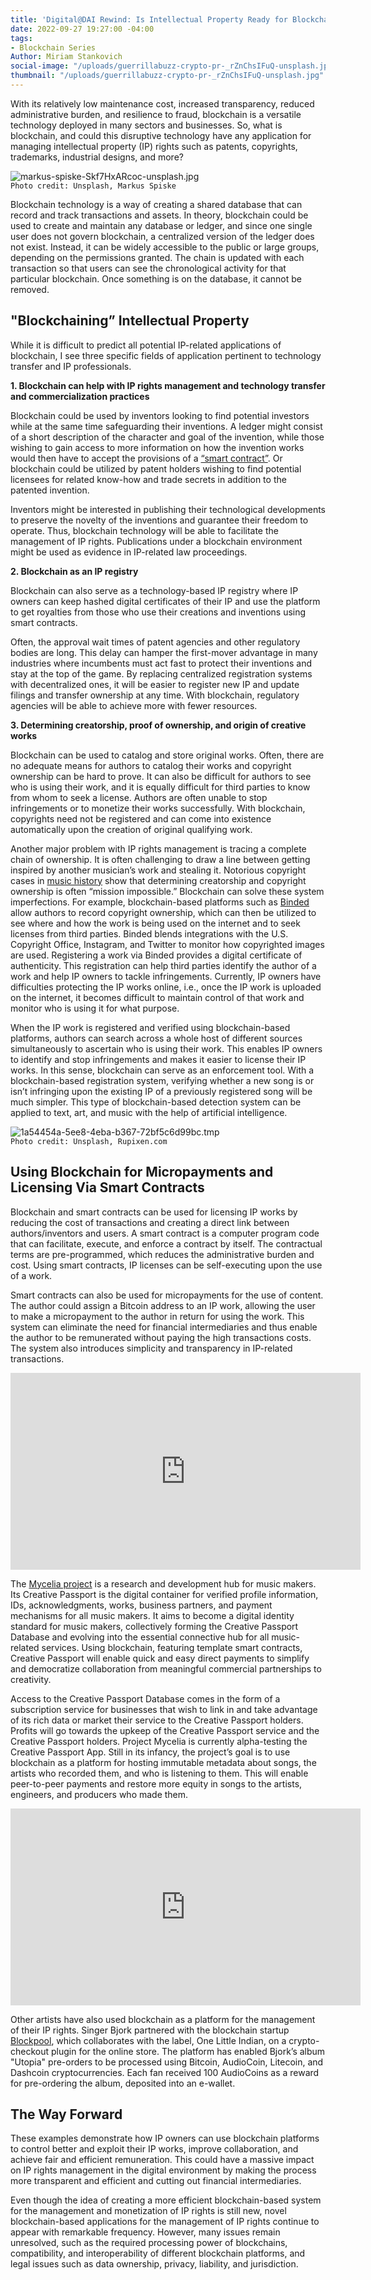 ```yaml
---
title: 'Digital@DAI Rewind: Is Intellectual Property Ready for Blockchain?'
date: 2022-09-27 19:27:00 -04:00
tags:
- Blockchain Series
Author: Miriam Stankovich
social-image: "/uploads/guerrillabuzz-crypto-pr-_rZnChsIFuQ-unsplash.jpg"
thumbnail: "/uploads/guerrillabuzz-crypto-pr-_rZnChsIFuQ-unsplash.jpg"
---
```





With its relatively low maintenance cost, increased transparency, reduced administrative burden, and resilience to fraud, blockchain is a versatile technology deployed in many sectors and businesses. So, what is blockchain, and could this disruptive technology have any application for managing intellectual property (IP) rights such as patents, copyrights, trademarks, industrial designs, and more?

![markus-spiske-Skf7HxARcoc-unsplash.jpg](/uploads/markus-spiske-Skf7HxARcoc-unsplash.jpg)\
`Photo credit: Unsplash, Markus Spiske`

<!--more-->

Blockchain technology is a way of creating a shared database that can record and track transactions and assets. In theory, blockchain could be used to create and maintain any database or ledger, and since one single user does not govern blockchain, a centralized version of the ledger does not exist. Instead, it can be widely accessible to the public or large groups, depending on the permissions granted. The chain is updated with each transaction so that users can see the chronological activity for that particular blockchain. Once something is on the database, it cannot be removed.

## "Blockchaining” Intellectual Property

While it is difficult to predict all potential IP-related applications of blockchain, I see three specific fields of application pertinent to technology transfer and IP professionals.

**1. Blockchain can help with IP rights management and technology transfer and commercialization practices**

Blockchain could be used by inventors looking to find potential investors while at the same time safeguarding their inventions. A ledger might consist of a short description of the character and goal of the invention, while those wishing to gain access to more information on how the invention works would then have to accept the provisions of a [“smart contract”](https://blockgeeks.com/guides/smart-contracts/). Or blockchain could be utilized by patent holders wishing to find potential licensees for related know-how and trade secrets in addition to the patented invention.

Inventors might be interested in publishing their technological developments to preserve the novelty of the inventions and guarantee their freedom to operate. Thus, blockchain technology will be able to facilitate the management of IP rights. Publications under a blockchain environment might be used as evidence in IP-related law proceedings.

**2. Blockchain as an IP registry**

Blockchain can also serve as a technology-based IP registry where IP owners can keep hashed digital certificates of their IP and use the platform to get royalties from those who use their creations and inventions using smart contracts.

Often, the approval wait times of patent agencies and other regulatory bodies are long. This delay can hamper the first-mover advantage in many industries where incumbents must act fast to protect their inventions and stay at the top of the game. By replacing centralized registration systems with decentralized ones, it will be easier to register new IP and update filings and transfer ownership at any time. With blockchain, regulatory agencies will be able to achieve more with fewer resources.

**3. Determining creatorship, proof of ownership, and origin of creative works**

Blockchain can be used to catalog and store original works. Often, there are no adequate means for authors to catalog their works and copyright ownership can be hard to prove. It can also be difficult for authors to see who is using their work, and it is equally difficult for third parties to know from whom to seek a license. Authors are often unable to stop infringements or to monetize their works successfully. With blockchain, copyrights need not be registered and can come into existence automatically upon the creation of original qualifying work.

Another major problem with IP rights management is tracing a complete chain of ownership. It is often challenging to draw a line between getting inspired by another musician’s work and stealing it. Notorious copyright cases in [music history](http://www.bbc.com/culture/story/20190605-nine-most-notorious-copyright-cases-in-music-history) show that determining creatorship and copyright ownership is often “mission impossible.” Blockchain can solve these system imperfections. For example, blockchain-based platforms such as [Binded](https://binded.com/) allow authors to record copyright ownership, which can then be utilized to see where and how the work is being used on the internet and to seek licenses from third parties. Binded blends integrations with the U.S. Copyright Office, Instagram, and Twitter to monitor how copyrighted images are used. Registering a work via Binded provides a digital certificate of authenticity. This registration can help third parties identify the author of a work and help IP owners to tackle infringements. Currently, IP owners have difficulties protecting the IP works online, i.e., once the IP work is uploaded on the internet, it becomes difficult to maintain control of that work and monitor who is using it for what purpose.

When the IP work is registered and verified using blockchain-based platforms, authors can search across a whole host of different sources simultaneously to ascertain who is using their work. This enables IP owners to identify and stop infringements and makes it easier to license their IP works. In this sense, blockchain can serve as an enforcement tool. With a blockchain-based registration system, verifying whether a new song is or isn’t infringing upon the existing IP of a previously registered song will be much simpler. This type of blockchain-based detection system can be applied to text, art, and music with the help of artificial intelligence.

![1a54454a-5ee8-4eba-b367-72bf5c6d99bc.tmp](/uploads/1a54454a-5ee8-4eba-b367-72bf5c6d99bc.tmp)\
`Photo credit: Unsplash, Rupixen.com`

## Using Blockchain for Micropayments and Licensing Via Smart Contracts

Blockchain and smart contracts can be used for licensing IP works by reducing the cost of transactions and creating a direct link between authors/inventors and users. A smart contract is a computer program code that can facilitate, execute, and enforce a contract by itself. The contractual terms are pre-programmed, which reduces the administrative burden and cost. Using smart contracts, IP licenses can be self-executing upon the use of a work.

Smart contracts can also be used for micropayments for the use of content. The author could assign a Bitcoin address to an IP work, allowing the user to make a micropayment to the author in return for using the work. This system can eliminate the need for financial intermediaries and thus enable the author to be remunerated without paying the high transactions costs. The system also introduces simplicity and transparency in IP-related transactions.

<iframe class="video" width="560" height="315" src="https://www.youtube.com/embed/ANv72Iy4uoQ" title="YouTube video player" frameborder="0" allow="accelerometer; autoplay; clipboard-write; encrypted-media; gyroscope; picture-in-picture" allowfullscreen></iframe>

The [Mycelia project](http://myceliaformusic.org/) is a research and development hub for music makers. Its Creative Passport is the digital container for verified profile information, IDs, acknowledgments, works, business partners, and payment mechanisms for all music makers. It aims to become a digital identity standard for music makers, collectively forming the Creative Passport Database and evolving into the essential connective hub for all music-related services. Using blockchain, featuring template smart contracts, Creative Passport will enable quick and easy direct payments to simplify and democratize collaboration from meaningful commercial partnerships to creativity.

Access to the Creative Passport Database comes in the form of a subscription service for businesses that wish to link in and take advantage of its rich data or market their service to the Creative Passport holders. Profits will go towards the upkeep of the Creative Passport service and the Creative Passport holders. Project Mycelia is currently alpha-testing the Creative Passport App. Still in its infancy, the project’s goal is to use blockchain as a platform for hosting immutable metadata about songs, the artists who recorded them, and who is listening to them. This will enable peer-to-peer payments and restore more equity in songs to the artists, engineers, and producers who made them.

<iframe class="video" width="560" height="315" src="https://www.youtube.com/embed/MtgU1ezd02w" title="YouTube video player" frameborder="0" allow="accelerometer; autoplay; clipboard-write; encrypted-media; gyroscope; picture-in-picture" allowfullscreen></iframe>

Other artists have also used blockchain as a platform for the management of their IP rights. Singer Bjork partnered with the blockchain startup [Blockpool](https://musically.com/2017/11/02/bjork-blockchain-cryptocurrency-rewards/), which collaborates with the label, One Little Indian, on a crypto-checkout plugin for the online store. The platform has enabled Bjork’s album "Utopia" pre-orders to be processed using Bitcoin, AudioCoin, Litecoin, and Dashcoin cryptocurrencies. Each fan received 100 AudioCoins as a reward for pre-ordering the album, deposited into an e-wallet.

## The Way Forward

These examples demonstrate how IP owners can use blockchain platforms to control better and exploit their IP works, improve collaboration, and achieve fair and efficient remuneration. This could have a massive impact on IP rights management in the digital environment by making the process more transparent and efficient and cutting out financial intermediaries.

Even though the idea of creating a more efficient blockchain-based system for the management and monetization of IP rights is still new, novel blockchain-based applications for the management of IP rights continue to appear with remarkable frequency. However, many issues remain unresolved, such as the required processing power of blockchains, compatibility, and interoperability of different blockchain platforms, and legal issues such as data ownership, privacy, liability, and jurisdiction.